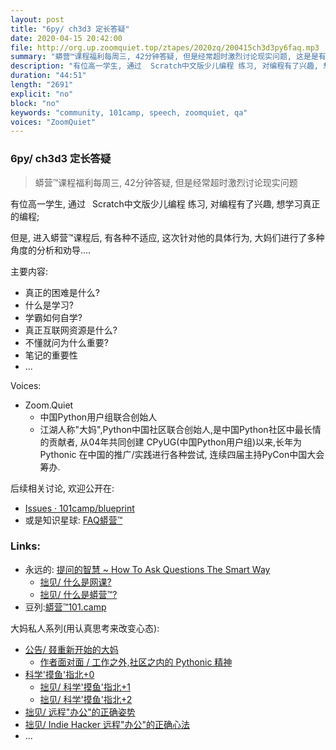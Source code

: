 ```yaml
---
layout: post
title: "6py/ ch3d3 定长答疑"
date: 2020-04-15 20:42:00 
file: http://org.up.zoomquiet.top/ztapes/2020zq/200415ch3d3py6faq.mp3
summary: "蟒营™课程福利每周三, 42分钟答疑, 但是经常超时激烈讨论现实问题, 这是是有关高一在校学生如何高效学习编程?"
description: "有位高一学生, 通过  Scratch中文版少儿编程 练习, 对编程有了兴趣, 想学习真正的编程; 但是, 进入蟒营™课程后, 有各种不适应, 这次针对他的具体行为, 大妈们进行了多种角度的分析和劝导...."
duration: "44:51" 
length: "2691"
explicit: "no" 
block: "no" 
keywords: "community, 101camp, speech, zoomquiet, qa"
voices: "ZoomQuiet"
---
```


### 6py/ ch3d3 定长答疑
> 蟒营™课程福利每周三, 42分钟答疑, 但是经常超时激烈讨论现实问题


有位高一学生, 通过  Scratch中文版少儿编程 练习, 对编程有了兴趣, 想学习真正的编程; 

但是, 进入蟒营™课程后, 有各种不适应, 这次针对他的具体行为, 大妈们进行了多种角度的分析和劝导....


主要内容:

- 真正的困难是什么?
- 什么是学习?
- 学霸如何自学?
- 真正互联网资源是什么?
- 不懂就问为什么重要?
- 笔记的重要性
- ...

Voices:

- Zoom.Quiet
    + 中国Python用户组联合创始人
    + 江湖人称"大妈",Python中国社区联合创始人,是中国Python社区中最长情的贡献者, 从04年共同创建 CPyUG(中国Python用户组)以来,长年为 Pythonic 在中国的推广/实践进行各种尝试, 连续四届主持PyCon中国大会筹办. 


后续相关讨论, 欢迎公开在:

- [Issues · 101camp/blueprint](https://github.com/101camp/blueprint/issues) 
- 或是知识星球: [FAQ蟒营™](https://t.zsxq.com/iaIEQ3N)



### Links: 

- 永远的: [提问的智慧 ~ How To Ask Questions The Smart Way](https://github.com/DebugUself/How-To-Ask-Questions-The-Smart-Way/blob/master/README-zh_CN.md)
    + [拙见/ 什么是网课?](https://mp.weixin.qq.com/s/sYTdj0r9b9WTDJBYCkae3w)
    + [拙见/ 什么是蟒营™?](https://mp.weixin.qq.com/s/8hG366zSBNVWAcHA_zEAYA)
- 豆列:[蟒营™101.camp](https://www.douban.com/doulist/119293075/)


大妈私人系列(用认真思考来改变心态):

- [公告/ 叕重新开始的大妈](https://mp.weixin.qq.com/s/N5TuRRbF485D4Q90XdDA7g)
    + [作者面对面 / 工作之外,社区之内的 Pythonic 精神](https://mp.weixin.qq.com/s/Rj3YRIpecMIsV9UzEY4_lw)
- [科学'摸鱼'指北+0](https://mp.weixin.qq.com/s/Q-keoD_3L29zKNPnwLTFXw)
    + [拙见/ 科学'摸鱼'指北+1](https://mp.weixin.qq.com/s/fnu9dtLQVc_TiShluhXccw)
    + [拙见/ 科学'摸鱼'指北+2](https://mp.weixin.qq.com/s/4NZGKhdbAaanxNKZyQR-vg)
- [拙见/ 远程"办公"的正确姿势](https://mp.weixin.qq.com/s/XzN7if9-ntvOkIbRrT4s_Q)
- [拙见/ Indie Hacker 远程"办公"的正确心法](https://mp.weixin.qq.com/s/d28HqnF5aRs0jZ4tKwSmQg)
- ... 


